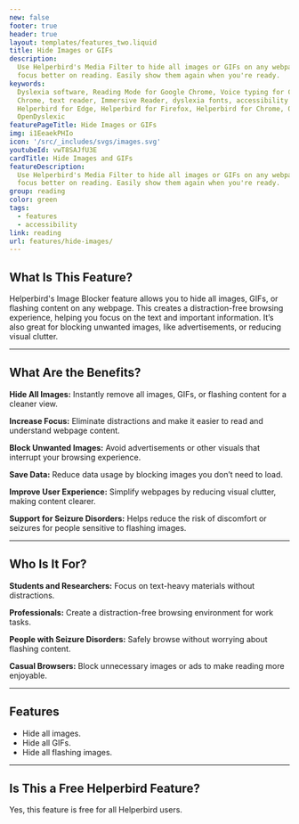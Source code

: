 ```yaml
---
new: false
footer: true
header: true
layout: templates/features_two.liquid
title: Hide Images or GIFs
description:
  Use Helperbird's Media Filter to hide all images or GIFs on any webpage. Reduce distractions and
  focus better on reading. Easily show them again when you're ready.
keywords:
  Dyslexia software, Reading Mode for Google Chrome, Voice typing for Chrome, Text to speech for
  Chrome, text reader, Immersive Reader, dyslexia fonts, accessibility software, dyslexia software,
  Helperbird for Edge, Helperbird for Firefox, Helperbird for Chrome, Opendyslexic for Chrome,
  OpenDyslexic
featurePageTitle: Hide Images or GIFs
img: i1EeaekPHIo
icon: '/src/_includes/svgs/images.svg'
youtubeId: vwT8SAJfU3E
cardTitle: Hide Images and GIFs
featureDescription:
  Use Helperbird's Media Filter to hide all images or GIFs on any webpage. Reduce distractions and
  focus better on reading. Easily show them again when you're ready.
group: reading
color: green
tags:
  - features
  - accessibility
link: reading
url: features/hide-images/
---
```


## What Is This Feature?

Helperbird's Image Blocker feature allows you to hide all images, GIFs, or flashing content on any webpage. This creates a distraction-free browsing experience, helping you focus on the text and important information. It’s also great for blocking unwanted images, like advertisements, or reducing visual clutter.

---

## What Are the Benefits?


**Hide All Images:** Instantly remove all images, GIFs, or flashing content for a cleaner view.  

**Increase Focus:** Eliminate distractions and make it easier to read and understand webpage content.  

**Block Unwanted Images:** Avoid advertisements or other visuals that interrupt your browsing experience.  

**Save Data:** Reduce data usage by blocking images you don’t need to load.  

**Improve User Experience:** Simplify webpages by reducing visual clutter, making content clearer.  

**Support for Seizure Disorders:** Helps reduce the risk of discomfort or seizures for people sensitive to flashing images.  

---

## Who Is It For?


**Students and Researchers:** Focus on text-heavy materials without distractions.  

**Professionals:** Create a distraction-free browsing environment for work tasks.  

**People with Seizure Disorders:** Safely browse without worrying about flashing content.  

**Casual Browsers:** Block unnecessary images or ads to make reading more enjoyable.  

---

## Features

- Hide all images.  
- Hide all GIFs.  
- Hide all flashing images.  

---

## Is This a Free Helperbird Feature?

Yes, this feature is free for all Helperbird users.

